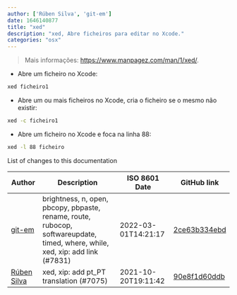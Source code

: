 ```yaml
---
author: ['Rúben Silva', 'git-em']
date: 1646140877
title: "xed"
description: "xed, Abre ficheiros para editar no Xcode."
categories: "osx"
---
```

> Mais informações: <https://www.manpagez.com/man/1/xed/>.

- Abre um ficheiro no Xcode:

```bash
xed ficheiro1
```

- Abre um ou mais ficheiros no Xcode, cria o ficheiro se o mesmo não existir:

```bash
xed -c ficheiro1
```

- Abre um ficheiro no Xcode e foca na linha 88:

```bash
xed -l 88 ficheiro
```
List of changes to this documentation


Author | Description | ISO 8601 Date | GitHub link
------|-----|-----|-----
[git-em](mailto:56173216+git-em@users.noreply.github.com) | brightness, n, open, pbcopy, pbpaste, rename, route, rubocop, softwareupdate, timed, where, while, xed, xip: add link (#7831) | 2022-03-01T14:21:17 | [2ce63b334ebd](https://github.com/tldr-pages/tldr/commit/2ce63b334ebd26bb9e46be904fcc19884974e397)
[Rúben Silva](mailto:rubensilva945@gmail.com) | xed, xip: add pt_PT translation (#7075) | 2021-10-20T19:11:42 | [90e8f1d60ddb](https://github.com/tldr-pages/tldr/commit/90e8f1d60ddb88d3985fa117ae9303aa8eb1a0b5)

